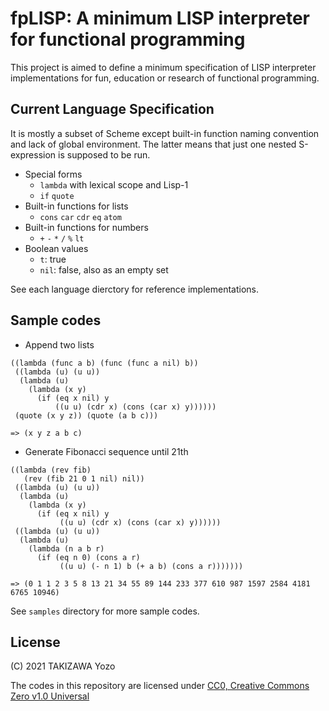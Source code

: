 # fpLISP: A minimum LISP interpreter for functional programming

This project is aimed to define a minimum specification of LISP interpreter implementations for fun, education or research of functional programming.

## Current Language Specification

It is mostly a subset of Scheme except built-in function naming convention and lack of global environment. The latter means that just one nested S-expression is supposed to be run.

* Special forms
	* `lambda` with lexical scope and Lisp-1
	* `if` `quote`
* Built-in functions for lists
	* `cons` `car` `cdr` `eq` `atom`
* Built-in functions for numbers
	* `+` `-` `*` `/` `%` `lt`
* Boolean values
	* `t`: true
	* `nil`: false, also as an empty set

See each language dierctory for reference implementations.

## Sample codes

* Append two lists
```
((lambda (func a b) (func (func a nil) b))
 ((lambda (u) (u u))
  (lambda (u)
    (lambda (x y)
      (if (eq x nil) y
          ((u u) (cdr x) (cons (car x) y))))))
 (quote (x y z)) (quote (a b c)))

=> (x y z a b c)
```

* Generate Fibonacci sequence until 21th
```
((lambda (rev fib)
   (rev (fib 21 0 1 nil) nil))
 ((lambda (u) (u u))
  (lambda (u)
    (lambda (x y)
      (if (eq x nil) y
           ((u u) (cdr x) (cons (car x) y))))))
 ((lambda (u) (u u))
  (lambda (u)
    (lambda (n a b r)
      (if (eq n 0) (cons a r)
           ((u u) (- n 1) b (+ a b) (cons a r)))))))

=> (0 1 1 2 3 5 8 13 21 34 55 89 144 233 377 610 987 1597 2584 4181 6765 10946)
```

See `samples` directory for more sample codes.

## License

(C) 2021 TAKIZAWA Yozo

The codes in this repository are licensed under [CC0, Creative Commons Zero v1.0 Universal](https://creativecommons.org/publicdomain/zero/1.0/)

